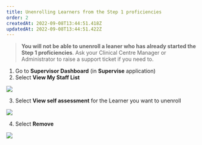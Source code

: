 ```yaml
---
title: Unenrolling Learners from the Step 1 proficiencies​
order: 2
createdAt: 2022-09-08T13:44:51.418Z
updatedAt: 2022-09-08T13:44:51.422Z
---
```

> **You will not be able to unenroll a leaner who has already started the Step 1 proficiencies**. Ask your Clinical Centre Manager or Administrator to raise a support ticket if you need to.​ 

1. Go to **Supervisor Dashboard** (in **Supervise** application)
2. Select **View My Staff List​**

![](/img/unenrolling_1.png)

3. Select **View self assessment** for the Learner you want to unenroll​

![](/img/unenrolling_2.png)

4. Select **Remove​**

![](/img/unenrolling_3.png)